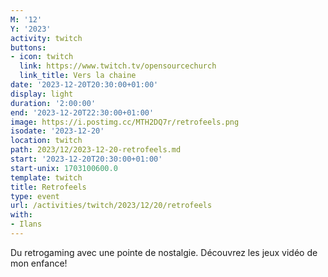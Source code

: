 ```yaml
---
M: '12'
Y: '2023'
activity: twitch
buttons:
- icon: twitch
  link: https://www.twitch.tv/opensourcechurch
  link_title: Vers la chaine
date: '2023-12-20T20:30:00+01:00'
display: light
duration: '2:00:00'
end: '2023-12-20T22:30:00+01:00'
image: https://i.postimg.cc/MTH2DQ7r/retrofeels.png
isodate: '2023-12-20'
location: twitch
path: 2023/12/2023-12-20-retrofeels.md
start: '2023-12-20T20:30:00+01:00'
start-unix: 1703100600.0
template: twitch
title: Retrofeels
type: event
url: /activities/twitch/2023/12/20/retrofeels
with:
- Ilans
---
```

Du retrogaming avec une pointe de nostalgie. Découvrez les jeux vidéo de mon enfance!